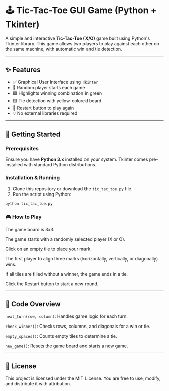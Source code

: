 # 🕹️ Tic-Tac-Toe GUI Game (Python + Tkinter)

A simple and interactive **Tic-Tac-Toe (X/O)** game built using Python's Tkinter library. This game allows two players to play against each other on the same machine, with automatic win and tie detection.

---

## ✨ Features

- ✅ Graphical User Interface using `Tkinter`
- 🔄 Random player starts each game
- 🟩 Highlights winning combination in green
- 🟨 Tie detection with yellow-colored board
- 🔁 Restart button to play again
- 💡 No external libraries required

---

## 🚀 Getting Started

### Prerequisites

Ensure you have **Python 3.x** installed on your system. Tkinter comes pre-installed with standard Python distributions.

### Installation & Running

1. Clone this repository or download the `tic_tac_toe.py` file.
2. Run the script using Python:

```bash
python tic_tac_toe.py
```

### 🎮 How to Play

The game board is 3x3.

The game starts with a randomly selected player (X or O).

Click on an empty tile to place your mark.

The first player to align three marks (horizontally, vertically, or diagonally) wins.

If all tiles are filled without a winner, the game ends in a tie.

Click the Restart button to start a new round.

---

## 🧠 Code Overview

`next_turn(row, column)`: Handles game logic for each turn.

`check_winner()`: Checks rows, columns, and diagonals for a win or tie.

`empty_spaces()`: Counts empty tiles to determine a tie.

`new_game()`: Resets the game board and starts a new game.

---

## 📜 License

This project is licensed under the MIT License.
You are free to use, modify, and distribute it with attribution.
